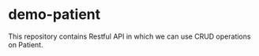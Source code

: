 # demo-patient
This repository contains Restful API in which we can use CRUD operations on Patient.
